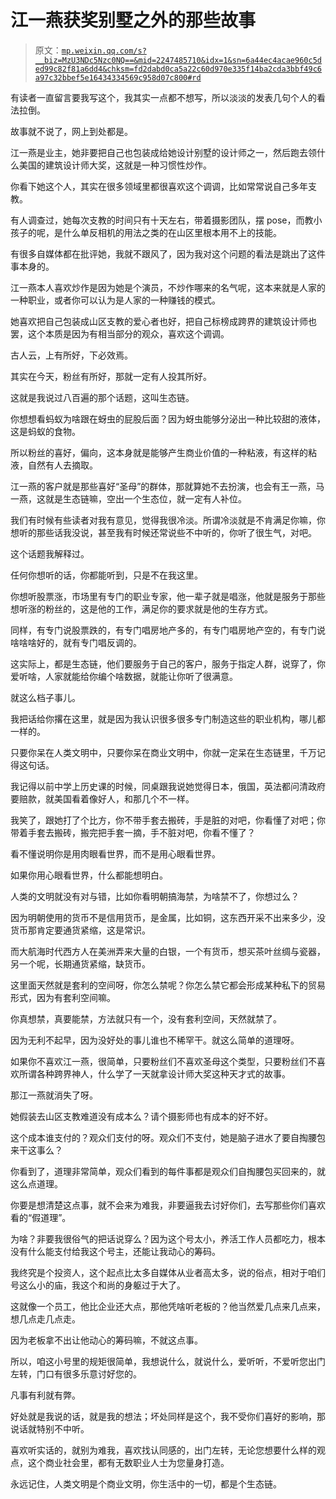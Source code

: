 # 江一燕获奖别墅之外的那些故事

> 原文：[`mp.weixin.qq.com/s?__biz=MzU3NDc5Nzc0NQ==&mid=2247485710&idx=1&sn=6a44ec4acae960c5ded99c82f81a6dd4&chksm=fd2dabd0ca5a22c60d970e335f14ba2cda3bbf49c6a97c32bbef5e16434334569c958d07c800#rd`](http://mp.weixin.qq.com/s?__biz=MzU3NDc5Nzc0NQ==&mid=2247485710&idx=1&sn=6a44ec4acae960c5ded99c82f81a6dd4&chksm=fd2dabd0ca5a22c60d970e335f14ba2cda3bbf49c6a97c32bbef5e16434334569c958d07c800#rd)

有读者一直留言要我写这个，我其实一点都不想写，所以淡淡的发表几句个人的看法拉倒。

故事就不说了，网上到处都是。

江一燕是业主，她非要把自己也包装成给她设计别墅的设计师之一，然后跑去领什么美国的建筑设计师大奖，这就是一种习惯性炒作。

你看下她这个人，其实在很多领域里都很喜欢这个调调，比如常常说自己多年支教。

有人调查过，她每次支教的时间只有十天左右，带着摄影团队，摆 pose，而教小孩子的呢，是什么单反相机的用法之类的在山区里根本用不上的技能。

有很多自媒体都在批评她，我就不跟风了，因为我对这个问题的看法是跳出了这件事本身的。

江一燕本人喜欢炒作是因为她是个演员，不炒作哪来的名气呢，这本来就是人家的一种职业，或者你可以认为是人家的一种赚钱的模式。

她喜欢把自己包装成山区支教的爱心者也好，把自己标榜成跨界的建筑设计师也罢，这个本质是因为有相当部分的观众，喜欢这个调调。

古人云，上有所好，下必效焉。

其实在今天，粉丝有所好，那就一定有人投其所好。

这就是我说过八百遍的那个话题，这叫生态链。

你想想看蚂蚁为啥跟在蚜虫的屁股后面？因为蚜虫能够分泌出一种比较甜的液体，这是蚂蚁的食物。

所以粉丝的喜好，偏向，这本身就是能够产生商业价值的一种粘液，有这样的粘液，自然有人去摘取。

江一燕的客户就是那些喜好“圣母”的群体，那就算她不去扮演，也会有王一燕，马一燕，这就是生态链嘛，空出一个生态位，就一定有人补位。

我们有时候有些读者对我有意见，觉得我很冷淡。所谓冷淡就是不肯满足你嘛，你想听的那些话我没说，甚至我有时候还常说些不中听的，你听了很生气，对吧。

这个话题我解释过。

任何你想听的话，你都能听到，只是不在我这里。

你想听股票涨，市场里有专门的职业专家，他一辈子就是唱涨，他就是服务于那些想听涨的粉丝的，这是他的工作，满足你的要求就是他的生存方式。

同样，有专门说股票跌的，有专门唱房地产多的，有专门唱房地产空的，有专门说啥啥啥好的，就有专门唱反调的。

这实际上，都是生态链，他们要服务于自己的客户，服务于指定人群，说穿了，你爱听啥，人家就能给你编个啥数据，就能让你听了很满意。

就这么档子事儿。

我把话给你撂在这里，就是因为我认识很多很多专门制造这些的职业机构，哪儿都一样的。

只要你呆在人类文明中，只要你呆在商业文明中，你就一定呆在生态链里，千万记得这句话。

我记得以前中学上历史课的时候，同桌跟我说她觉得日本，俄国，英法都问清政府要赔款，就美国看着像好人，和那几个不一样。

我笑了，跟她打了个比方，你不带手套去搬砖，手是脏的对吧，你看懂了对吧；你带着手套去搬砖，搬完把手套一摘，手不脏对吧，你看不懂了？

看不懂说明你是用肉眼看世界，而不是用心眼看世界。

如果你用心眼看世界，什么都能想明白。

人类的文明就没有对与错，比如你看明朝搞海禁，为啥禁不了，你想过么？

因为明朝使用的货币不是信用货币，是金属，比如铜，这东西开采不出来多少，没货币那肯定要通货紧缩，这是常识。

而大航海时代西方人在美洲弄来大量的白银，一个有货币，想买茶叶丝绸与瓷器，另一个呢，长期通货紧缩，缺货币。

这里面天然就是套利的空间呀，你怎么禁呢？你怎么禁它都会形成某种私下的贸易形式，因为有套利空间嘛。

你真想禁，真要能禁，方法就只有一个，没有套利空间，天然就禁了。

因为无利不起早，因为没好处的事儿谁也不稀罕干。就这么简单的道理呀。

如果你不喜欢江一燕，很简单，只要粉丝们不喜欢圣母这个类型，只要粉丝们不喜欢所谓各种跨界神人，什么学了一天就拿设计师大奖这种天才式的故事。

那江一燕就消失了呀。

她假装去山区支教难道没有成本么？请个摄影师也有成本的好不好。

这个成本谁支付的？观众们支付的呀。观众们不支付，她是脑子进水了要自掏腰包来干这事么？

你看到了，道理非常简单，观众们看到的每件事都是观众们自掏腰包买回来的，就这么点道理。

你要是想清楚这点事，就不会来为难我，非要逼我去讨好你们，去写那些你们喜欢看的“假道理”。

为啥？非要我很俗气的把话说穿么？因为这个号太小，养活工作人员都吃力，根本没有什么能支付给我这个号主，还能让我动心的筹码。

我终究是个投资人，这个起点比太多自媒体从业者高太多，说的俗点，相对于咱们号这么小的庙，我这个和尚的身躯过于大了。

这就像一个员工，他比企业还大点，那他凭啥听老板的？他当然爱几点来几点来，想几点走几点走。

因为老板拿不出让他动心的筹码嘛，不就这点事。

所以，咱这小号里的规矩很简单，我想说什么，就说什么，爱听听，不爱听您出门左转，门口有很多乐意讨好您的。

凡事有利就有弊。

好处就是我说的话，就是我的想法；坏处同样是这个，我不受你们喜好的影响，那说话就特别不中听。

喜欢听实话的，就别为难我，喜欢找认同感的，出门左转，无论您想要什么样的观点，这个商业社会里，都有无数职业人士为您量身打造。

永远记住，人类文明是个商业文明，你生活中的一切，都是个生态链。